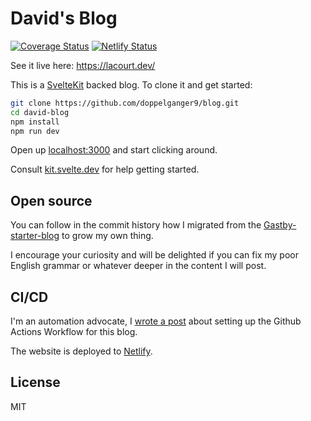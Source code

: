 # David's Blog

[![Coverage Status](https://coveralls.io/repos/github/doppelganger9/blog/badge.svg?branch=master)](https://coveralls.io/github/doppelganger9/blog?branch=master) [![Netlify Status](https://api.netlify.com/api/v1/badges/72137791-898b-46be-ac68-9e1a5a37a29b/deploy-status)](https://app.netlify.com/sites/infallible-shannon-2d54c6/deploys)

See it live here: https://lacourt.dev/

This is a [SvelteKit](https://kit.svelte.dev) backed blog. To clone it and get started:

```bash
git clone https://github.com/doppelganger9/blog.git
cd david-blog
npm install
npm run dev
```

Open up [localhost:3000](http://localhost:3000) and start clicking around.

Consult [kit.svelte.dev](https://kit.svelte.dev) for help getting started.

## Open source

You can follow in the commit history how I migrated from the [Gastby-starter-blog](https://www.gatsbyjs.org/starters/gatsbyjs/gatsby-starter-blog/) to grow my own thing.

I encourage your curiosity and will be delighted if you can fix my poor English grammar or whatever deeper in the content I will post.

## CI/CD

I'm an automation advocate, I [wrote a post](https://lacourt.dev/2019/03/06) about setting up the Github Actions Workflow for this blog.

The website is deployed to [Netlify](https://www.netlify.com).

## License

MIT
